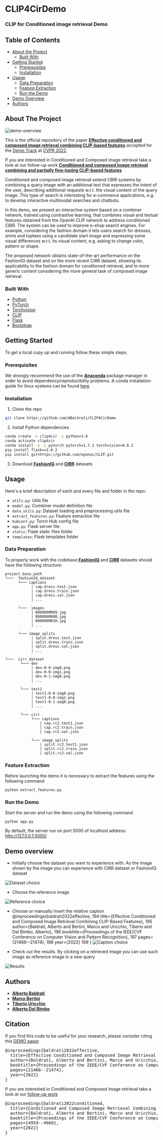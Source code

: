 # CLIP4CirDemo
### CLIP for Conditioned image retrieval Demo

## Table of Contents

* [About the Project](#about-the-project)
  * [Built With](#built-with)
* [Getting Started](#getting-started)
  * [Prerequisites](#prerequisites)
  * [Installation](#installation)
* [Usage](#usage)
  * [Data Preparation](#data-preparation)
  * [Feature Extraction](#feature-extraction)
  * [Run the Demo](#run-the-demo)
* [Demo Overview](#demo-overview)
* [Authors](#authors)

## About The Project

![](images/demo-overview.png "demo-overview")

This is the official repository of the paper [**Effective conditioned and composed image retrieval combining CLIP-based features**](https://openaccess.thecvf.com/content/CVPR2022/papers/Baldrati_Effective_Conditioned_and_Composed_Image_Retrieval_Combining_CLIP-Based_Features_CVPR_2022_paper.pdf) accepted for the [Demo Track](https://cvpr2022.thecvf.com/call-demos) at [CVPR 2022](https://cvpr2022.thecvf.com).

If you are interested in Conditioned and Composed image retrieval take a look at our follow-up work [**Conditioned and composed image retrieval
combining and partially fine-tuning CLIP-based features**](https://openaccess.thecvf.com/content/CVPR2022W/ODRUM/papers/Baldrati_Conditioned_and_Composed_Image_Retrieval_Combining_and_Partially_Fine-Tuning_CLIP-Based_CVPRW_2022_paper.pdf)

Conditioned and composed image retrieval extend CBIR systems by combining a query image with an additional text that 
expresses the intent of the user, describing additional requests w.r.t. the visual content of the query image.
This type of search is interesting for e-commerce applications, e.g. to develop interactive multimodal searches and chatbots.

In this demo, we present an interactive system based on a combiner network, trained using contrastive learning, that 
combines visual and textual features obtained from the OpenAI CLIP network to address conditioned CBIR. The system can
be used to improve e-shop search engines. For example, considering the fashion domain it lets users search for dresses, 
shirts and toptees using a candidate start image and expressing some visual differences w.r.t. its visual content, e.g. 
asking to change color, pattern or shape. 

The proposed network obtains state-of-the-art performance on the FashionIQ dataset and on the more recent CIRR dataset, 
showing its applicability to the fashion domain for conditioned retrieval, and to more generic content considering the 
more general task of composed image retrieval.

### Built With
* [Python](https://www.python.org/)
* [PyTorch](https://pytorch.org/)
* [Torchvision](https://pytorch.org/vision/stable/index.html)
* [CLIP](https://github.com/openai/CLIP)
* [Flask](https://flask.palletsprojects.com/en/2.0.x/)
* [Bootstrap](https://getbootstrap.com/)


## Getting Started

To get a local copy up and running follow these simple steps.

### Prerequisites

We strongly recommend the use of the [**Anaconda**](https://www.anaconda.com/) package manager in order to avoid dependency/reproducibility problems.
A conda installation guide for linux systems can be found [here](https://docs.conda.io/projects/conda/en/latest/user-guide/install/linux.html)

### Installation
 
1. Clone the repo
```sh
git clone https://github.com/ABaldrati/CLIP4CirDemo
```
2. Install Python dependencies
```sh
conda create -n clip4cir -y python=3.8
conda activate clip4cir
conda install -y -c pytorch pytorch=1.7.1 torchvision=0.8.2
pip install flask==2.0.2
pip install git+https://github.com/openai/CLIP.git
```
3. Download [**FashionIQ**](https://sites.google.com/view/cvcreative2020/fashion-iq)
and [**CIRR**](https://cuberick-orion.github.io/CIRR/) datasets
## Usage
Here's a brief description of each and every file and folder in the repo:

* ```utils.py```: Utils file
* ```model.py```: Combiner model definition file
* ```data_utils.py```: Dataset loading and preprocessing utils file
* ```extract_features.py```: Feature extraction file
* ```hubconf.py```: Torch Hub config file
* ```app.py```: Flask server file
* ```static```: Flask static files folder
* ```templates```: Flask templates folder

### Data Preparation
To properly work with the codebase [**FashionIQ**](https://sites.google.com/view/cvcreative2020/fashion-iq)
and [**CIRR**](https://cuberick-orion.github.io/CIRR/) datasets should have the following structure:


```
project_base_path
└───  fashionIQ_dataset
      └─── captions
            | cap.dress.test.json
            | cap.dress.train.json
            | cap.dress.val.json
            | ...
            
      └───  images
            | B00006M009.jpg
            | B00006M00B.jpg
            | B00006M6IH.jpg
            | ...
            
      └─── image_splits
            | split.dress.test.json
            | split.dress.train.json
            | split.dress.val.json
            | ...

└───  cirr_dataset       
       └─── dev
            | dev-0-0-img0.png
            | dev-0-0-img1.png
            | dev-0-1-img0.png
            | ...
       
       └─── test1
            | test1-0-0-img0.png
            | test1-0-0-img1.png
            | test1-0-1-img0.png 
            | ...
       
       └─── cirr
            └─── captions
                | cap.rc2.test1.json
                | cap.rc2.train.json
                | cap.rc2.val.json
                
            └─── image_splits
                | split.rc2.test1.json
                | split.rc2.train.json
                | split.rc2.val.json
```

### Feature Extraction
Before launching the demo it is necessary to extract the features 
using the following command
```shell
python extract_features.py
```

### Run the Demo
Start the server and run the demo using the following command
```shell
python app.py
```
By default, the server run on port 5000 of localhost address: http://127.0.0.1:5000/


## Demo overview
* Initially choose the dataset you want to experience with. As the image 
shown by the image you can experience with CIRR dataset or FashionIQ dataset

![](images/dataset_choice.png "Dataset choice")

* Choose the reference image 

![](images/reference_choice.png "Reference choice")

* Choose or manually insert the relative caption
@inproceedings{baldrati2022effective,
194
  title={Effective Conditioned and Composed Image Retrieval Combining CLIP-Based Features},
195
  author={Baldrati, Alberto and Bertini, Marco and Uricchio, Tiberio and Del Bimbo, Alberto},
196
  booktitle={Proceedings of the IEEE/CVF Conference on Computer Vision and Pattern Recognition},
197
  pages={21466--21474},
198
  year={2022}
199
}
![](images/relative_caption.png "Caption choice")

* Check out the results. By clicking on a
retrieved image you can use such image as reference image in a
new query

![](images/results.png "Results")




## Authors
* [**Alberto Baldrati**](https://scholar.google.it/citations?hl=en&user=I1jaZecAAAAJ)
* [**Marco Bertini**](https://scholar.google.it/citations?user=SBm9ZpYAAAAJ&hl=en)
* [**Tiberio Uricchio**](https://scholar.google.it/citations?user=XHZLRdYAAAAJ&hl=en)
* [**Alberto Del Bimbo**](https://scholar.google.it/citations?user=bf2ZrFcAAAAJ&hl=en)

## Citation
If you find this code to be useful for your research, please consider citing this [DEMO paper](https://openaccess.thecvf.com/content/CVPR2022/papers/Baldrati_Effective_Conditioned_and_Composed_Image_Retrieval_Combining_CLIP-Based_Features_CVPR_2022_paper.pdf)
<pre>
@inproceedings{baldrati2022effective,
  title={Effective Conditioned and Composed Image Retrieval Combining CLIP-Based Features},
  author={Baldrati, Alberto and Bertini, Marco and Uricchio, Tiberio and Del Bimbo, Alberto},
  booktitle={Proceedings of the IEEE/CVF Conference on Computer Vision and Pattern Recognition},
  pages={21466--21474},
  year={2022}
}</pre>


If you are interested in Conditioned and Composed image retrieval take a look at our [follow-up work](https://openaccess.thecvf.com/content/CVPR2022W/ODRUM/papers/Baldrati_Conditioned_and_Composed_Image_Retrieval_Combining_and_Partially_Fine-Tuning_CLIP-Based_CVPRW_2022_paper.pdf)
<pre>
@inproceedings{baldrati2022conditioned,
  title={Conditioned and Composed Image Retrieval Combining and Partially Fine-Tuning CLIP-Based Features},
  author={Baldrati, Alberto and Bertini, Marco and Uricchio, Tiberio and Del Bimbo, Alberto},
  booktitle={Proceedings of the IEEE/CVF Conference on Computer Vision and Pattern Recognition},
  pages={4959--4968},
  year={2022}
}</pre>
